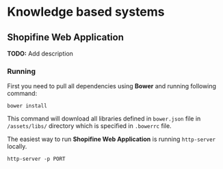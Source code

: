 # Knowledge based systems

## Shopifine Web Application

**TODO:** Add description

### Running
First you need to pull all dependencies using **Bower** and running following command:
```
bower install
```
This command will download all libraries defined in `bower.json` file in `/assets/libs/` directory which is specified in `.bowerrc` file.

The easiest way to run **Shopifine Web Application** is running `http-server` locally. 
```
http-server -p PORT
```